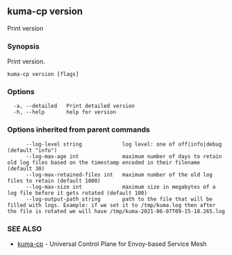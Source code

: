 ## kuma-cp version

Print version

### Synopsis

Print version.

```
kuma-cp version [flags]
```

### Options

```
  -a, --detailed   Print detailed version
  -h, --help       help for version
```

### Options inherited from parent commands

```
      --log-level string             log level: one of off|info|debug (default "info")
      --log-max-age int              maximum number of days to retain old log files based on the timestamp encoded in their filename (default 30)
      --log-max-retained-files int   maximum number of the old log files to retain (default 1000)
      --log-max-size int             maximum size in megabytes of a log file before it gets rotated (default 100)
      --log-output-path string       path to the file that will be filled with logs. Example: if we set it to /tmp/kuma.log then after the file is rotated we will have /tmp/kuma-2021-06-07T09-15-18.265.log
```

### SEE ALSO

* [kuma-cp](kuma-cp.md)	 - Universal Control Plane for Envoy-based Service Mesh

